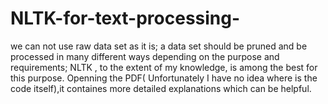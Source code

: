 # NLTK-for-text-processing-
we can not use raw data set as it is; a data set should be pruned and be processed in many different ways depending on the purpose and requirements; NLTK , to the extent of my knowledge, is among the best for this purpose.
Openning the PDF( Unfortunately I have no idea where is the code itself),it containes more detailed explanations which can be helpful.
